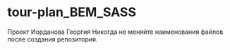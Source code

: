 # tour-plan_BEM_SASS
Проект Иорданова Георгия
Никогда не меняйте наименования файлов после создания репозитория.
